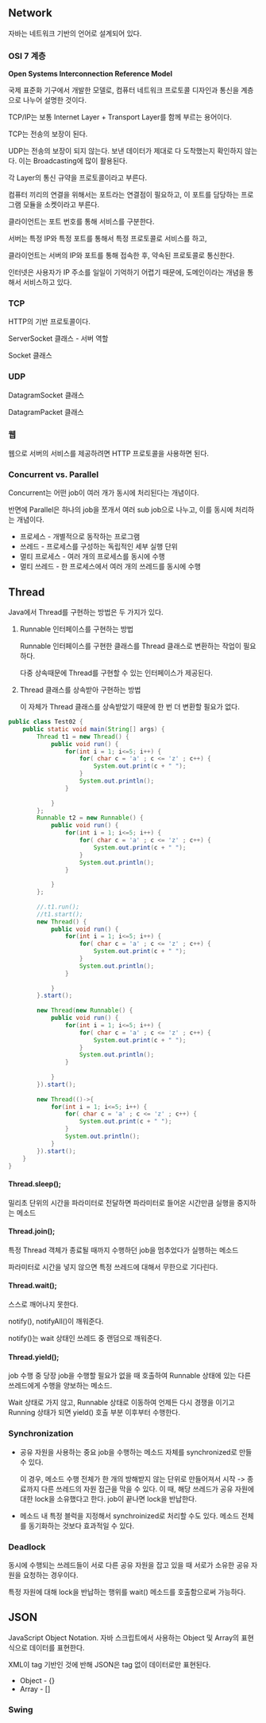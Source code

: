 ## Network

자바는 네트워크 기반의 언어로 설계되어 있다.



### OSI 7 계층

**Open Systems Interconnection Reference Model**

국제 표준화 기구에서 개발한 모델로, 컴퓨터 네트워크 프로토콜 디자인과 통신을 계층으로 나누어 설명한 것이다.



TCP/IP는 보통 Internet Layer + Transport Layer를 함께 부르는 용어이다. 

TCP는 전송의 보장이 된다.

UDP는 전송의 보장이 되지 않는다. 보낸 데이터가 제대로 다 도착했는지 확인하지 않는다. 이는 Broadcasting에 많이 활용된다.

각 Layer의 통신 규약을 프로토콜이라고 부른다.

컴퓨터 끼리의 연결을 위해서는 포트라는 연결점이 필요하고, 이 포트를 담당하는 프로그램 모듈을 소켓이라고 부른다.

클라이언트는 포트 번호를 통해 서비스를 구분한다.



서버는 특정 IP와 특정 포트를 통해서 특정 프로토콜로 서비스를 하고,

클라이언트는 서버의 IP와 포트를 통해 접속한 후, 약속된 프로토콜로 통신한다.

인터넷은 사용자가 IP 주소를 일일이 기억하기 어렵기 때문에, 도메인이라는 개념을 통해서 서비스하고 있다.



### TCP

HTTP의 기반 프로토콜이다. 

ServerSocket 클래스 - 서버 역할

Socket 클래스



### UDP

DatagramSocket 클래스

DatagramPacket 클래스





### 웹

웹으로 서버의 서비스를 제공하려면 HTTP 프로토콜을 사용하면 된다.





### Concurrent vs. Parallel

Concurrent는 어떤 job이 여러 개가 동시에 처리된다는 개념이다.

반면에 Parallel은 하나의 job을 쪼개서 여러 sub job으로 나누고, 이를 동시에 처리하는 개념이다.

- 프로세스 - 개별적으로 동작하는 프로그램
- 쓰레드 - 프로세스를 구성하는 독립적인 세부 실행 단위
- 멀티 프로세스 - 여러 개의 프로세스를 동시에 수행
- 멀티 쓰레드 - 한 프로세스에서 여러 개의 쓰레드를 동시에 수행





## Thread

Java에서 Thread를 구현하는 방법은 두 가지가 있다.

1. Runnable 인터페이스를 구현하는 방법

   Runnable 인터페이스를 구현한 클래스를 Thread 클래스로 변환하는 작업이 필요하다.

   다중 상속때문에 Thread를 구현할 수 있는 인터페이스가 제공된다.

2. Thread 클래스를 상속받아 구현하는 방법

   이 자체가 Thread 클래스를 상속받았기 때문에 한 번 더 변환할 필요가 없다.



```java
public class Test02 {
	public static void main(String[] args) {
		Thread t1 = new Thread() {
			public void run() {
				for(int i = 1; i<=5; i++) {
					for( char c = 'a' ; c <= 'z' ; c++) {
						System.out.print(c + " ");
					}
					System.out.println();
				}
				
			}
		};
		Runnable t2 = new Runnable() {
			public void run() {
				for(int i = 1; i<=5; i++) {
					for( char c = 'a' ; c <= 'z' ; c++) {
						System.out.print(c + " ");
					}
					System.out.println();
				}
				
			}
		};
		
		//.t1.run();
		//t1.start();
		new Thread() {
			public void run() {
				for(int i = 1; i<=5; i++) {
					for( char c = 'a' ; c <= 'z' ; c++) {
						System.out.print(c + " ");
					}
					System.out.println();
				}
				
			}
		}.start();
		
		new Thread(new Runnable() {
			public void run() {
				for(int i = 1; i<=5; i++) {
					for( char c = 'a' ; c <= 'z' ; c++) {
						System.out.print(c + " ");
					}
					System.out.println();
				}
				
			}
		}).start();
		
		new Thread(()->{
			for(int i = 1; i<=5; i++) {
				for( char c = 'a' ; c <= 'z' ; c++) {
					System.out.print(c + " ");
				}
				System.out.println();
			}
		}).start();
	}
}

```



#### Thread.sleep();

밀리초 단위의 시간을 파라미터로 전달하면 파라미터로 들어온 시간만큼 실행을 중지하는 메소드

#### Thread.join();

특정 Thread 객체가 종료될 때까지 수행하던 job을 멈추었다가 실행하는 메소드

파라미터로 시간을 넣지 않으면 특정 쓰레드에 대해서 무한으로 기다린다.

#### Thread.wait();

스스로 깨어나지 못한다.

notify(), notifyAll()이 깨워준다.

notify()는 wait 상태인 쓰레드 중 랜덤으로 깨워준다.



#### Thread.yield();

job 수행 중 당장 job을 수행할 필요가 없을 때 호출하여 Runnable 상태에 있는 다른 쓰레드에게 수행을 양보하는 메소드.

Wait 상태로 가지 않고, Runnable 상태로 이동하여 언제든 다시 경쟁을 이기고 Running 상태가 되면 yield() 호출 부분 이후부터 수행한다.



### Synchronization

- 공유 자원을 사용하는 중요 job을 수행하는 메소드 자체를 synchronized로 만들 수 있다.

  이 경우, 메소드 수행 전체가 한 개의 방해받지 않는 단위로 만들어져서 시작 -> 종료까지 다른 쓰레드의 자원 접근을 막을 수 있다. 이 때, 해당 쓰레드가 공유 자원에 대한 lock을 소유했다고 한다. job이 끝나면 lock을 반납한다.

- 메소드 내 특정 블럭을 지정해서 synchroinized로 처리할 수도 있다. 메소드 전체를 동기화하는 것보다 효과적일 수 있다.



### Deadlock

동시에 수행되는 쓰레드들이 서로 다른 공유 자원을 잡고 있을 때 서로가 소유한 공유 자원을 요청하는 경우이다.



특정 자원에 대해 lock을 반납하는 행위를 wait() 메소드를 호출함으로써 가능하다.





## JSON

JavaScript Object Notation. 자바 스크립트에서 사용하는 Object 및 Array의 표현식으로 데이터를 표현한다.

XML이 tag 기반인 것에 반해 JSON은 tag 없이 데이터로만 표현된다.

- Object - {}
- Array - []





### Swing

